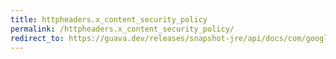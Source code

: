 ```yaml
---
title: httpheaders.x_content_security_policy
permalink: /httpheaders.x_content_security_policy/
redirect_to: https://guava.dev/releases/snapshot-jre/api/docs/com/google/common/net/HttpHeaders.html#X_CONTENT_SECURITY_POLICY
---
```

